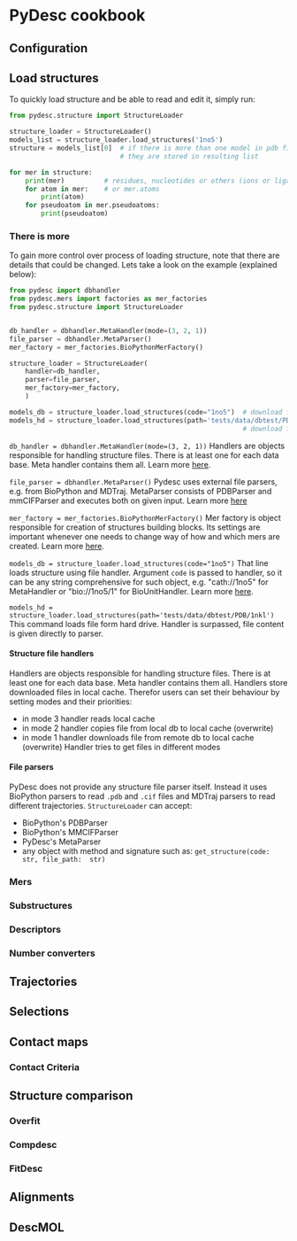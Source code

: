 # PyDesc cookbook


## Configuration


## Load structures

To quickly load structure and be able to read and edit it, simply run:

```python
from pydesc.structure import StructureLoader

structure_loader = StructureLoader()
models_list = structure_loader.load_structures('1no5')
structure = models_list[0]  # if there is more than one model in pdb file
                            # they are stored in resulting list

for mer in structure:
    print(mer)          # residues, nucleotides or others (ions or ligands)
    for atom in mer:    # or mer.atoms
        print(atom)
    for pseudoatom in mer.pseudoatoms:
        print(pseudoatom)

```


### There is more

To gain more control over process of loading structure, note that there are details
that could be changed. Lets take a look on the example (explained below):

```python
from pydesc import dbhandler
from pydesc.mers import factories as mer_factories
from pydesc.structure import StructureLoader


db_handler = dbhandler.MetaHandler(mode=(3, 2, 1))
file_parser = dbhandler.MetaParser()
mer_factory = mer_factories.BioPythonMerFactory()

structure_loader = StructureLoader(
    handler=db_handler,
    parser=file_parser,
    mer_factory=mer_factory,
    )

models_db = structure_loader.load_structures(code="1no5")  # download from db
models_hd = structure_loader.load_structures(path='tests/data/dbtest/PDB/1nkl')
                                                           # download from hard drive

```

`db_handler = dbhandler.MetaHandler(mode=(3, 2, 1))`
Handlers are objects responsible for handling structure files.
There is at least one for each data base.
Meta handler contains them all.
Learn more [here](#structure-file-handlers).

`file_parser = dbhandler.MetaParser()`
Pydesc uses external file parsers, e.g. from BioPython and MDTraj.
MetaParser consists of PDBParser and mmCIFParser and executes both on given input.
Learn more [here](#file-parsers)

`mer_factory = mer_factories.BioPythonMerFactory()`
Mer factory is object responsible for creation of structures building blocks.
Its settings are important whenever one needs to change way of how and which mers are
 created.
Learn more [here](#mers).
 
`models_db = structure_loader.load_structures(code="1no5")`
That line loads structure using file handler.
Argument `code` is passed to handler, so it can be any string comprehensive for such 
 object, e.g. "cath://1no5" for MetaHandler or "bio://1no5/1" for BioUnitHandler.
Learn more [here](#structure-file-handlers).

`models_hd = structure_loader.load_structures(path='tests/data/dbtest/PDB/1nkl')`
This command loads file form hard drive. Handler is surpassed, file content is given
 directly to parser.

#### Structure file handlers

Handlers are objects responsible for handling structure files.
There is at least one for each data base.
Meta handler contains them all.
Handlers store downloaded files in local cache.
Therefor users can set their behaviour by setting modes and their priorities:
* in mode 3 handler reads local cache
* in mode 2 handler copies file from local db to local cache (overwrite)
* in mode 1 handler downloads file from remote db to local cache (overwrite)
Handler tries to get files in different modes 

#### File parsers

PyDesc does not provide any structure file parser itself.
Instead it uses BioPython parsers to read `.pdb` and `.cif` files and MDTraj parsers
to read different trajectories.
`StructureLoader` can accept:
* BioPython's PDBParser
* BioPython's MMCIFParser
* PyDesc's MetaParser
* any object with method and signature such as: `get_structure(code: str, file_path: 
str)`

### Mers

### Substructures

### Descriptors

### Number converters

## Trajectories


## Selections

## Contact maps

### Contact Criteria

## Structure comparison

### Overfit

### Compdesc

### FitDesc

## Alignments

## DescMOL
